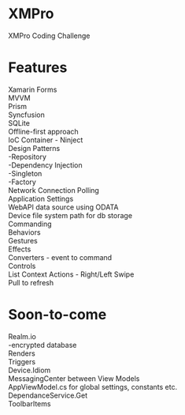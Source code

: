 # XMPro
XMPro Coding Challenge

# Features

Xamarin Forms</br>
MVVM</br>
Prism</br>
Syncfusion</br>
SQLite</br>
Offline-first approach</br>
IoC Container - Ninject</br>
Design Patterns</br>
-Repository</br>
-Dependency Injection</br>
-Singleton</br>
-Factory</br>
Network Connection Polling</br>
Application Settings</br>
WebAPI data source using ODATA</br>
Device file system path for db storage</br>
Commanding</br>
Behaviors</br>
Gestures</br>
Effects</br>
Converters - event to command</br>
Controls</br>
List Context Actions - Right/Left Swipe</br>
Pull to refresh</br>


# Soon-to-come
Realm.io</br>
-encrypted database</br>
Renders</br>
Triggers</br>
Device.Idiom</br>
MessagingCenter between View Models</br>
AppViewModel.cs for global settings, constants etc.</br>
DependanceService.Get<T></br>
ToolbarItems</br>


